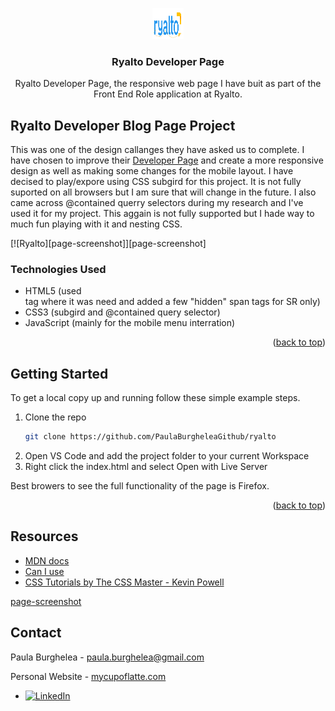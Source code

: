 <a name="readme-top"></a>

<!-- PROJECT LOGO -->
<div align="center">
  <a href="https://github.com/PaulaBurgheleaGithub/ryalto">
    <img src="https://github.com/PaulaBurgheleaGithub/ryalto/blob/main/assets/img/ryalto-logo-lg.png" alt="Logo" width="50" height="50">
  </a>

<h3 align="center">Ryalto Developer Page</h3>

<p align="center">
	Ryalto Developer Page, the responsive web page I have buit as part of the Front End Role application at Ryalto.
</p>
</div>

## Ryalto Developer Blog Page Project

This was one of the design callanges they have asked us to complete. I have chosen to improve their [Developer Page](https://developer.ryalto.group/) and create a more responsive design as well as making some changes for the mobile layout.
I have decised to play/expore using CSS subgird for this project. It is not fully suported on all browsers but I am sure that will change in the future.
I also came across @contained querry selectors during my research and I've used it for my project. This aggain is not fully supported but I hade way to much fun playing with it and nesting CSS.

[![Ryalto][page-screenshot]][page-screenshot]

### Technologies Used

- HTML5 (used <article> tag where it was need and added a few "hidden" span tags for SR only)
- CSS3 (subgird and @contained query selector)
- JavaScript (mainly for the mobile menu interration)

<p align="right">(<a href="#readme-top">back to top</a>)</p>

## Getting Started
To get a local copy up and running follow these simple example steps.

1. Clone the repo
	```sh
    git clone https://github.com/PaulaBurgheleaGithub/ryalto
	```
2. Open VS Code and add the project folder to your current Workspace
3. Right click the index.html and select Open with Live Server

Best browers to see the full functionality of the page is Firefox.

<p align="right">(<a href="#readme-top">back to top</a>)</p>


## Resources

  - [MDN docs](https://developer.mozilla.org/en-US/)
  - [Can I use](https://caniuse.com/)
  - [CSS Tutorials by The CSS Master - Kevin Powell ](https://www.youtube.com/@KevinPowell)

[linkedin-shield]: https://img.shields.io/badge/-LinkedIn-black.svg?style=for-the-badge&logo=linkedin&colorB=555
[linkedin-url]: https://www.linkedin.com/in/paula-burghelea/

[page-screenshot](https://github.com/PaulaBurgheleaGithub/ryalto/blob/main/assets/img/RyaltoDeveloperPage.png)


<!-- CONTACT -->
## Contact

Paula Burghelea - paula.burghelea@gmail.com

Personal Website - [mycupoflatte.com](https://mycupoflatte.com/)

* [![LinkedIn][linkedin-shield]][linkedin-url]
